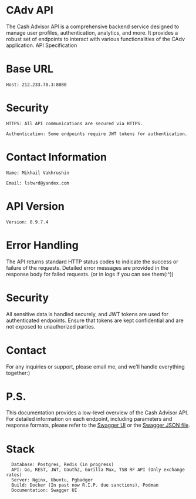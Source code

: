 # CAdv API 

The Cash Advisor API is a comprehensive backend service designed to manage user profiles, authentication, analytics, and more. It provides a robust set of endpoints to interact with various functionalities of the CAdv application.
API Specification
# Base URL

    Host: 212.233.78.3:8080


# Security

    HTTPS: All API communications are secured via HTTPS.

    Authentication: Some endpoints require JWT tokens for authentication.

# Contact Information

    Name: Mikhail Vakhrushin

    Email: lstwrd@yandex.com

# API Version

    Version: 0.9.7.4

# Error Handling

The API returns standard HTTP status codes to indicate the success or failure of the requests. Detailed error messages are provided in the response body for failed requests. (or in logs if you can see them(:^))
# Security

All sensitive data is handled securely, and JWT tokens are used for authenticated endpoints. Ensure that tokens are kept confidential and are not exposed to unauthorized parties.
# Contact

For any inquiries or support, please email me, and we'll handle everything together:)

# P.S.
This documentation provides a low-level overview of the Cash Advisor API. For detailed information on each endpoint, including parameters and response formats, please refer to the [Swagger UI](https://212.233.78.3:8080/swagger/index.html) or the [Swagger JSON file](https://github.com/wachrusz/Back-End-API/blob/main/docs/swagger.json).

# Stack

```
  Database: Postgres, Redis (in progress)
  API: Go, REST, JWT, Oauth2, Gorilla Mux, TSB RF API (Only exchange rates)
  Server: Nginx, Ubuntu, Pgbadger
  Build: Docker (In past now R.I.P. due sanctions), Podman
  Documentation: Swagger UI
```
